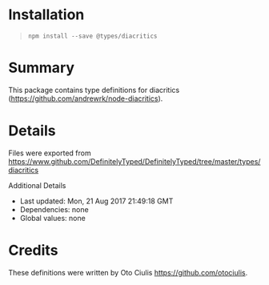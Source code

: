 # Installation
> `npm install --save @types/diacritics`

# Summary
This package contains type definitions for diacritics (https://github.com/andrewrk/node-diacritics).

# Details
Files were exported from https://www.github.com/DefinitelyTyped/DefinitelyTyped/tree/master/types/diacritics

Additional Details
 * Last updated: Mon, 21 Aug 2017 21:49:18 GMT
 * Dependencies: none
 * Global values: none

# Credits
These definitions were written by Oto Ciulis <https://github.com/otociulis>.
